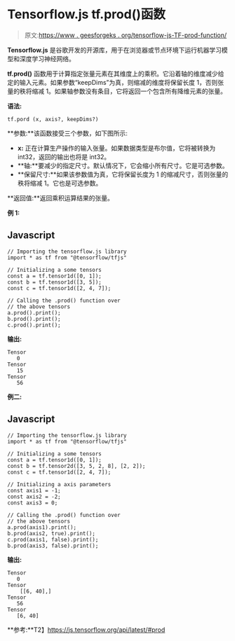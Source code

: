# Tensorflow.js tf.prod()函数

> 原文:[https://www . geesforgeks . org/tensorflow-js-TF-prod-function/](https://www.geeksforgeeks.org/tensorflow-js-tf-prod-function/)

**Tensorflow.js** 是谷歌开发的开源库，用于在浏览器或节点环境下运行机器学习模型和深度学习神经网络。

**tf.prod()** 函数用于计算指定张量元素在其维度上的乘积。它沿着轴的维度减少给定的输入元素。如果参数“keepDims”为真，则缩减的维度将保留长度 1，否则张量的秩将缩减 1。如果轴参数没有条目，它将返回一个包含所有降维元素的张量。

**语法:**

```
tf.pord (x, axis?, keepDims?)
```

**参数:**该函数接受三个参数，如下图所示:

*   **x:** 正在计算生产操作的输入张量。如果数据类型是布尔值，它将被转换为 int32，返回的输出也将是 int32。
*   **轴:**要减少的指定尺寸。默认情况下，它会缩小所有尺寸。它是可选参数。
*   **保留尺寸:**如果该参数值为真，它将保留长度为 1 的缩减尺寸，否则张量的秩将缩减 1。它也是可选参数。

**返回值:**返回乘积运算结果的张量。

**例 1:**

## Javascript

```
// Importing the tensorflow.js library
import * as tf from "@tensorflow/tfjs"

// Initializing a some tensors 
const a = tf.tensor1d([0, 1]);
const b = tf.tensor1d([3, 5]);
const c = tf.tensor1d([2, 4, 7]);

// Calling the .prod() function over 
// the above tensors
a.prod().print();
b.prod().print();
c.prod().print();
```

**输出:**

```
Tensor
   0
Tensor
   15
Tensor
   56
```

**例二:**

## Javascript

```
// Importing the tensorflow.js library
import * as tf from "@tensorflow/tfjs"

// Initializing a some tensors 
const a = tf.tensor1d([0, 1]);
const b = tf.tensor2d([3, 5, 2, 8], [2, 2]);
const c = tf.tensor1d([2, 4, 7]);

// Initializing a axis parameters
const axis1 = -1;
const axis2 = -2;
const axis3 = 0;

// Calling the .prod() function over 
// the above tensors
a.prod(axis1).print();
b.prod(axis2, true).print();
c.prod(axis1, false).print();
b.prod(axis3, false).print();
```

**输出:**

```
Tensor
   0
Tensor
    [[6, 40],]
Tensor
   56
Tensor
   [6, 40]
```

**参考:**T2】https://js.tensorflow.org/api/latest/#prod